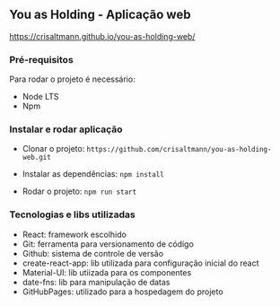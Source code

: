 ## You as Holding - Aplicação web

https://crisaltmann.github.io/you-as-holding-web/

### Pré-requisitos

Para rodar o projeto é necessário:

- Node LTS
- Npm

### Instalar e rodar aplicação

- Clonar o projeto:
  `https://github.com/crisaltmann/you-as-holding-web.git`

- Instalar as dependências:
  `npm install`

- Rodar o projeto:
  `npm run start`

### Tecnologias e libs utilizadas

- React: framework escolhido
- Git: ferramenta para versionamento de código
- Github: sistema de controle de versão
- create-react-app: lib utilizada para configuração inicial do react
- Material-UI: lib utiizada para os componentes
- date-fns: lib para manipulação de datas
- GitHubPages: utilizado para a hospedagem do projeto

